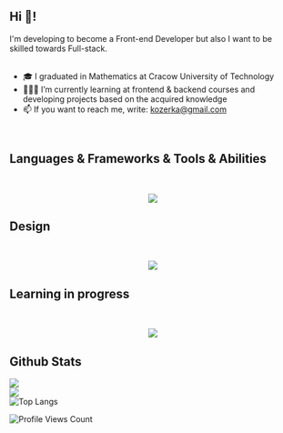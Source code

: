 ## Hi 👋!

<div>
  I'm developing to become a Front-end Developer but also I want to be skilled towards Full-stack.
  <br>
  <br>
  <ul>
    <li>🎓 I graduated in Mathematics at Cracow University of Technology</li>
     <li>👩🏻‍💻 I’m currently learning at frontend & backend courses and developing projects based on the acquired knowledge</li>
     <li>📫 If you want to reach me, write: <a href="mailto: kozerka@gmail.com">kozerka@gmail.com</a></li>
  </ul>
</div>
<br>




<h2>Languages & Frameworks & Tools & Abilities </h2>
<br>
<p align="center">
  <a href="https://skillicons.dev">
    <img src="https://skillicons.dev/icons?i=html,css,js,react,redux,scss,git,jquery,bootstrap,tailwind,wordpress,postman,webpack" />
  </a>
</p>
<h2>Design </h2>
<br>
<p align="center">
  <a href="https://skillicons.dev">
    <img src="https://skillicons.dev/icons?i=ps,xd,figma" />
  </a>
</p>
<h2>Learning in progress</h2>
<br>
<p align="center">
  <a href="https://skillicons.dev">
    <img src="https://skillicons.dev/icons?i=nodejs,nextjs,expressjs,mongodb" />
  </a>
</p>

<h2>Github Stats </h2>


![](https://github-readme-stats-kozerka.vercel.app/api?username=kozerka&theme=dark&hide_border=true&include_all_commits=false&count_private=true)<br/>
![](https://github-readme-streak-stats.herokuapp.com/?user=kozerka&theme=dark&hide_border=true)<br/>
![Top Langs](https://github-readme-stats-kozerka.vercel.app/api/top-langs/?username=kozerka&langs_count=8&layout=compact&theme=dark&hide_border=true)<br/>

 <img src="https://visitcount.itsvg.in/api?id=kozerka&label=Profile%20Views&color=8&icon=1&pretty=false" alt="Profile Views Count"></p>
  


